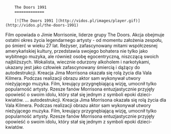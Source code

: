 
        The Doors 1991 
        =============
        
        [![The Doors 1991 ](http://vidos.pl/images/player.gif)](http://vidos.pl/the-doors-1991)
        
        
 Film opowiada o Jimie Morrisonie, liderze grupy The Doors. Akcja obejmuje ostatni okres życia legendarnego artysty - od momentu założenia zespołu, po śmierć w wieku 27 lat. Reżyser, zafascynowany mitami współczesnej amerykańskiej kultury, przedstawia swojego bohatera nie tylko jako wybitnego muzyka, ale również osobę egocentryczną, niszczącą swoich najbliższych. Wokalista, wiecznie odurzony alkoholem i narkotykami, ukazany jest jako człowiek zafascynowany śmiercią i dążący do autodestrukcji. Kreacja Jima Morrisona okazała się rolą życia dla Vala Kilmera. Podczas realizacji obrazu aktor sam wykonywał utwory nieżyjącego muzyka. Film, kreujący przygnębiającą wizję, umocnił tylko popularność artysty. Rzesze fanów Morrisona entuzjastycznie przyjęły opowieść o swoim idolu, który stał się jednym z symboli epoki dzieci-kwiatów.  ... autodestrukcji. Kreacja Jima Morrisona okazała się rolą życia dla Vala Kilmera. Podczas realizacji obrazu aktor sam wykonywał utwory nieżyjącego muzyka. Film, kreujący przygnębiającą wizję, umocnił tylko popularność artysty. Rzesze fanów Morrisona entuzjastycznie przyjęły opowieść o swoim idolu, który stał się jednym z symboli epoki dzieci-kwiatów.
    
